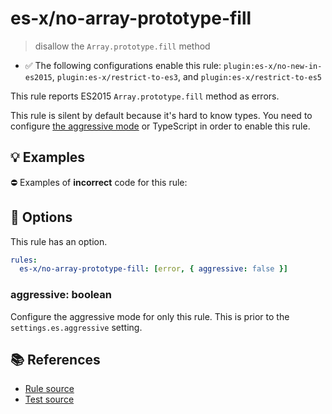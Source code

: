 # es-x/no-array-prototype-fill
> disallow the `Array.prototype.fill` method

- ✅ The following configurations enable this rule: `plugin:es-x/no-new-in-es2015`, `plugin:es-x/restrict-to-es3`, and `plugin:es-x/restrict-to-es5`

This rule reports ES2015 `Array.prototype.fill` method as errors.

This rule is silent by default because it's hard to know types. You need to configure [the aggressive mode](../#the-aggressive-mode) or TypeScript in order to enable this rule.

## 💡 Examples

⛔ Examples of **incorrect** code for this rule:

<eslint-playground type="bad" code="/*eslint es-x/no-array-prototype-fill: [error, { aggressive: true }] */
foo.fill(0)
" />

## 🔧 Options

This rule has an option.

```yml
rules:
  es-x/no-array-prototype-fill: [error, { aggressive: false }]
```

### aggressive: boolean

Configure the aggressive mode for only this rule.
This is prior to the `settings.es.aggressive` setting.

## 📚 References

- [Rule source](https://github.com/ota-meshi/eslint-plugin-es-x/blob/master/lib/rules/no-array-prototype-fill.js)
- [Test source](https://github.com/ota-meshi/eslint-plugin-es-x/blob/master/tests/lib/rules/no-array-prototype-fill.js)

